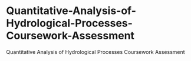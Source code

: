 # Quantitative-Analysis-of-Hydrological-Processes-Coursework-Assessment
Quantitative Analysis of Hydrological Processes Coursework Assessment
